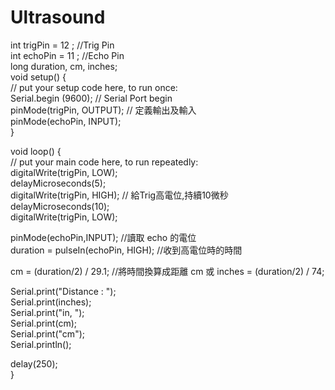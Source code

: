 # Ultrasound
int trigPin = 12 ; //Trig Pin  
int echoPin = 11 ; //Echo Pin  
long duration, cm, inches;  
void setup() {   
  // put your setup code here, to run once:  
Serial.begin (9600);  // Serial Port begin  
pinMode(trigPin, OUTPUT); // 定義輸出及輸入  
pinMode(echoPin, INPUT);  
}  
  
void loop() {  
  // put your main code here, to run repeatedly:  
digitalWrite(trigPin, LOW);  
delayMicroseconds(5);  
digitalWrite(trigPin, HIGH); // 給Trig高電位,持續10微秒  
delayMicroseconds(10);  
digitalWrite(trigPin, LOW);  
  
pinMode(echoPin,INPUT); //讀取 echo 的電位  
duration = pulseIn(echoPin, HIGH);  //收到高電位時的時間  
  
cm = (duration/2) / 29.1; //將時間換算成距離 cm 或 
inches = (duration/2) / 74;  
  
Serial.print("Distance : ");  
Serial.print(inches);  
Serial.print("in,  ");  
Serial.print(cm);  
Serial.print("cm");  
Serial.println();  
  
delay(250);  
}  
